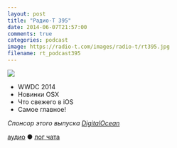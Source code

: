 ```yaml
---
layout: post
title: "Радио-Т 395"
date: 2014-06-07T21:57:00
comments: true
categories: podcast
image: https://radio-t.com/images/radio-t/rt395.jpg
filename: rt_podcast395
---
```

![](https://radio-t.com/images/radio-t/rt395.jpg)

- WWDC 2014
- Новинки OSX
- Что свежего в iOS
- Самое главное!

_Спонсор этого выпуска [DigitalOcean](https://www.digitalocean.com)_

[аудио](http://cdn.radio-t.com/rt_podcast395.mp3) ● [лог чата](http://chat.radio-t.com/logs/radio-t-395.html)
<audio src="http://cdn.radio-t.com/rt_podcast395.mp3" preload="none"></audio>
